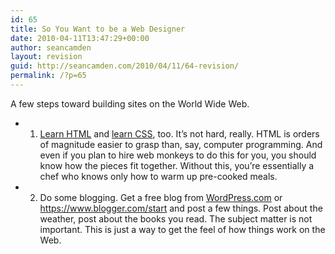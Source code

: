 ```yaml
---
id: 65
title: So You Want to be a Web Designer
date: 2010-04-11T13:47:29+00:00
author: seancamden
layout: revision
guid: http://seancamden.com/2010/04/11/64-revision/
permalink: /?p=65
---
```

A few steps toward building sites on the World Wide Web.

  * 1. [Learn HTML](http://www.w3schools.com/html/default.asp) and [learn CSS](http://www.w3schools.com/css/default.asp), too. It&#8217;s not hard, really. HTML is orders of magnitude easier to grasp than, say, computer programming. And even if you plan to hire web monkeys to do this for you, you should know how the pieces fit together. Without this, you&#8217;re essentially a chef who knows only how to warm up pre-cooked meals.
  * 2. Do some blogging. Get a free blog from [WordPress.com](http://wordpress.com/) or https://www.blogger.com/start and post a few things. Post about the weather, post about the books you read. The subject matter is not important. This is just a way to get the feel of how things work on the Web.